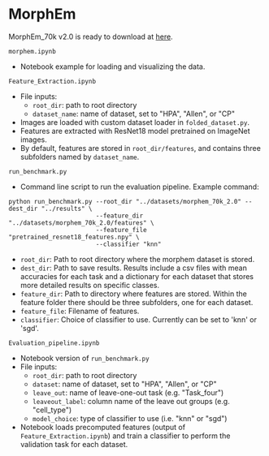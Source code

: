 # MorphEm

MorphEm_70k v2.0 is ready to download at [here](https://caicedolab.s3.us-west-2.amazonaws.com/MorphEm/morphem_70k_2.0.zip).

`morphem.ipynb` 
* Notebook example for loading and visualizing the data.

`Feature_Extraction.ipynb`
* File inputs:
    * `root_dir`: path to root directory
    * `dataset_name`: name of dataset, set to "HPA", "Allen", or "CP"
* Images are loaded with custom dataset loader in `folded_dataset.py`.
* Features are extracted with ResNet18 model pretrained on ImageNet images.
* By default, features are stored in `root_dir/features`, and contains three subfolders named by `dataset_name`.


`run_benchmark.py`
* Command line script to run the evaluation pipeline. Example command:
```
python run_benchmark.py --root_dir "../datasets/morphem_70k_2.0" --dest_dir "../results" \
                        --feature_dir "../datasets/morphem_70k_2.0/features" \
                        --feature_file "pretrained_resnet18_features.npy" \
                        --classifier "knn"
```
 * `root_dir`: Path to root directory where the morphem dataset is stored.
 * `dest_dir`: Path to save results. Results include a csv files with mean accuracies for each task 
               and a dictionary for each dataset that stores more detailed results on specific classes.
 * `feature_dir`: Path to directory where features are stored. Within the feature folder there should be three subfolders, one for each dataset.
 * `feature_file`: Filename of features.
 * `classifier`: Choice of classifier to use. Currently can be set to 'knn' or 'sgd'.


`Evaluation_pipeline.ipynb`
* Notebook version of `run_benchmark.py`
* File inputs:
    * `root_dir`: path to root directory
    * `dataset`: name of dataset, set to "HPA", "Allen", or "CP"
    * `leave_out`: name of leave-one-out task (e.g. "Task_four")
    * `leaveout_label`: column name of the leave out groups (e.g. "cell_type")
    * `model_choice`: type of classifier to use (i.e. "knn" or "sgd") 
* Notebook loads precomputed features (output of `Feature_Extraction.ipynb`) and train 
  a classifier to perform the validation task for each dataset. 
